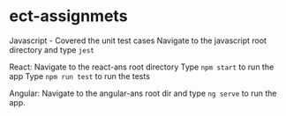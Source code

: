 # ect-assignmets

Javascript - Covered the unit test cases
Navigate to the javascript root directory and type ```jest```



React:
Navigate to the react-ans root directory
Type  ```npm start``` to run the app
Type  ```npm run test``` to run the tests

Angular:
Navigate to the angular-ans root dir and type     ```ng serve``` to run the app.
